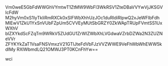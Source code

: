 Vm0weE5GbFdWWGhVYmtwT1ZtMW9WbFl3WkRSV1ZteDBaVVYwVjJKSGVIcFdW
M2hyVm0xS1IyTkliRmRXCk0xSlFWbXhhUzJOc1duRldiRlpwQ2xJeWFIbFdh
MlEwV1ZkU1YxSnVUbFZpUm5CVVEyMUtSbGRZY0ZkWApTRUpFVmtSS1UxWXhV
blZXYkdScFZqTm9WRkV5ZUdGU1ZrWlZWbXhLVGdwaVZrbDZWa2N3ZUZNeVVr
ZFYKYkZaT1VsaFNSVmxzV21GTlJteFdVbFJzVVZWWE9VeFhWbWhEWW5kdlMy
RXlWbmdLQ21OMWJ3PT0KCnFhYw==

wci